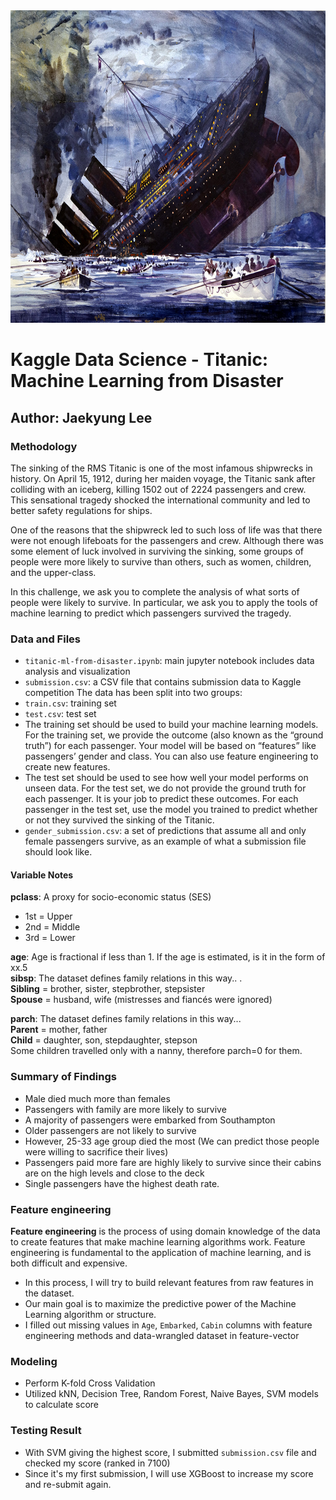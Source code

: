 <img src="titanic_img.jpg" style="width:1000px; height:500px"/>


# Kaggle Data Science - Titanic: Machine Learning from Disaster
##  Author: Jaekyung Lee

### Methodology
The sinking of the RMS Titanic is one of the most infamous shipwrecks in history.  On April 15, 1912, during her maiden voyage, the Titanic sank after colliding with an iceberg, killing 1502 out of 2224 passengers and crew. This sensational tragedy shocked the international community and led to better safety regulations for ships.<br />

One of the reasons that the shipwreck led to such loss of life was that there were not enough lifeboats for the passengers and crew. Although there was some element of luck involved in surviving the sinking, some groups of people were more likely to survive than others, such as women, children, and the upper-class.<br />

In this challenge, we ask you to complete the analysis of what sorts of people were likely to survive. In particular, we ask you to apply the tools of machine learning to predict which passengers survived the tragedy. <br />

### Data and Files
- `titanic-ml-from-disaster.ipynb`: main jupyter notebook includes data analysis and visualization <br />
- `submission.csv`: a CSV file that contains submission data to Kaggle competition
The data has been split into two groups:
- `train.csv`: training set
- `test.csv`: test set
- The training set should be used to build your machine learning models. For the training set, we provide the outcome (also known as the “ground truth”) for each passenger. Your model will be based on “features” like passengers’ gender and class. You can also use feature engineering to create new features.
- The test set should be used to see how well your model performs on unseen data. For the test set, we do not provide the ground truth for each passenger. It is your job to predict these outcomes. For each passenger in the test set, use the model you trained to predict whether or not they survived the sinking of the Titanic.
- `gender_submission.csv`: a set of predictions that assume all and only female passengers survive, as an example of what a submission file should look like.

#### Variable Notes
**pclass**: A proxy for socio-economic status (SES)
- 1st = Upper
- 2nd = Middle
- 3rd = Lower

**age**: Age is fractional if less than 1. If the age is estimated, is it in the form of xx.5 <br />
**sibsp**: The dataset defines family relations in this way.. .<br />
**Sibling** = brother, sister, stepbrother, stepsister <br />
**Spouse** = husband, wife (mistresses and fiancés were ignored) <br />

**parch**: The dataset defines family relations in this way... <br />
**Parent** = mother, father <br />
**Child** = daughter, son, stepdaughter, stepson <br />
Some children travelled only with a nanny, therefore parch=0 for them. <br />

### Summary of Findings
- Male died much more than females
- Passengers with family are more likely to survive
- A majority of passengers were embarked from Southampton
- Older passengers are not likely to survive
- However, 25-33 age group died the most (We can predict those people were willing to sacrifice their lives)
- Passengers paid more fare are highly likely to survive since their cabins are on the high levels and close to the deck
- Single passengers have the highest death rate.

### Feature engineering
**Feature engineering** is the process of using domain knowledge of the data to create features that make machine learning algorithms work. Feature engineering is fundamental to the application of machine learning, and is both difficult and expensive. <br />

- In this process, I will try to build relevant features from raw features in the dataset. <br />
- Our main goal is to maximize the predictive power of the Machine Learning algorithm or structure. <br />
- I filled out missing values in `Age`, `Embarked`, `Cabin` columns with feature engineering methods and data-wrangled dataset in feature-vector

### Modeling
- Perform K-fold Cross Validation
- Utilized kNN, Decision Tree, Random Forest, Naive Bayes, SVM models to calculate score

### Testing Result
- With SVM giving the highest score, I submitted `submission.csv` file and checked my score (ranked in 7100)
- Since it's my first submission, I will use XGBoost to increase my score and re-submit again.
